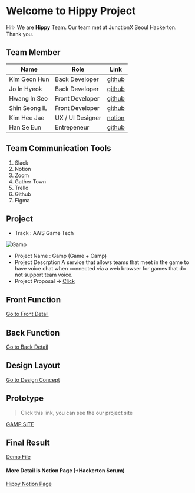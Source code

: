 # Welcome to Hippy Project
Hi✨ We are **Hippy** Team.
Our team met at JunctionX Seoul Hackerton.
Thank you. 

## Team Member
| Name | Role	| Link |
|-----|-----|-----|
| Kim Geon Hun | Back Developer | [github](https://github.com/DNATUNA)
| Jo In Hyeok | Back Developer  | [github](https://github.com/InHyeok-J)
| Hwang In Seo | Front Developer | [github](https://github.com/sjsjsj1246)
| Shin Seong IL | Front Developer | [github](https://github.com/Seongil-Shin)
| Kim Hee Jae | UX / UI Designer | [notion](https://www.notion.so/Hi-I-m-Heejae-a-UX-UI-designer-abf2b44169db4877bb2ed52c10f9075b)
| Han Se Eun | Entrepeneur | [github](https://github.com/seeys)

## Team Communication Tools
1. Slack
2. Notion
3. Zoom
4. Gather Town
5. Trello
6. Github
7. Figma
## Project
+ Track : AWS Game Tech

![Gamp](https://s3.us-west-2.amazonaws.com/secure.notion-static.com/091a03ed-9a52-4855-b6b3-1ec19a717a99/Group_213.png?X-Amz-Algorithm=AWS4-HMAC-SHA256&X-Amz-Credential=AKIAT73L2G45O3KS52Y5%2F20210522%2Fus-west-2%2Fs3%2Faws4_request&X-Amz-Date=20210522T225212Z&X-Amz-Expires=86400&X-Amz-Signature=b65cb91c7e10d1a3189f06423064d9fd6e3f694c2a4192cf297874a99d8b7e79&X-Amz-SignedHeaders=host&response-content-disposition=filename%20%3D%22Group_213.png%22)
+ Project Name : Gamp (Game + Camp)
+ Project Descrption 
	A service that allows teams that meet in the game to have voice chat when connected via a web browser for games that do not support team voice.
+ Project Proposal -> [Click](https://www.notion.so/What-is-Gamp-02d543129a5d4e78aac151881b7343e8)
## Front Function
[Go to Front Detail](./Front.md)
## Back Function
[Go to Back Detail](./Back.md)
## Design Layout
[Go to Design Concept](./Design.md)
## Prototype
> Click this link, you can see the our project site

[GAMP SITE](https://gamp.dnatuna.fun/)
## Final Result
[Demo File](https://drive.google.com/file/d/11WF82CGwuDEZyMzU14OEqRimoCbDZZfW/view)
#### More Detail is Notion Page (+Hackerton Scrum)
[Hippy Notion Page](https://www.notion.so/JunctionX-Seoul-2021-Hackerton-2acaae276eec48ac9419212d41db9a3c)
